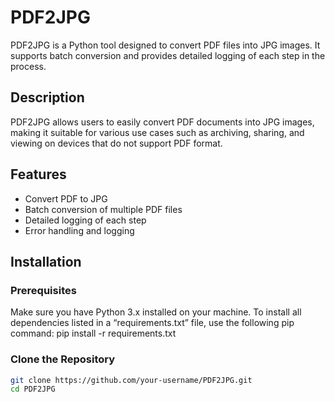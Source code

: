 # PDF2JPG

PDF2JPG is a Python tool designed to convert PDF files into JPG images. It supports batch conversion and provides detailed logging of each step in the process.

## Description

PDF2JPG allows users to easily convert PDF documents into JPG images, making it suitable for various use cases such as archiving, sharing, and viewing on devices that do not support PDF format.

## Features

- Convert PDF to JPG
- Batch conversion of multiple PDF files
- Detailed logging of each step
- Error handling and logging

## Installation

### Prerequisites

Make sure you have Python 3.x installed on your machine.
To install all dependencies listed in a “requirements.txt” file, use the following pip command:
pip install -r requirements.txt

### Clone the Repository

```sh
git clone https://github.com/your-username/PDF2JPG.git
cd PDF2JPG

